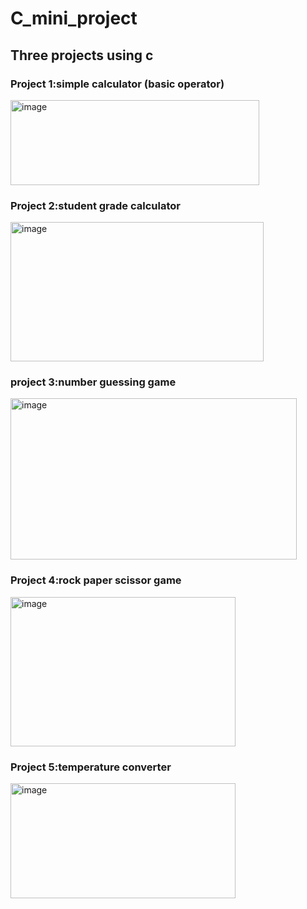 # C_mini_project

## Three projects using c

### Project 1:simple calculator (basic operator)
<img width="398" height="136" alt="image" src="https://github.com/user-attachments/assets/b1749b17-0a38-4980-a2a7-61ca8e08af0d" />

### Project 2:student grade calculator
<img width="405" height="223" alt="image" src="https://github.com/user-attachments/assets/6ba18351-36f4-4fa5-9b71-8b7ac543ab18" />

### project 3:number guessing game
<img width="458" height="258" alt="image" src="https://github.com/user-attachments/assets/0efd882e-854b-464e-a7cf-ef49c3e8af41" />

### Project 4:rock paper scissor game
<img width="360" height="239" alt="image" src="https://github.com/user-attachments/assets/55b936c2-9900-41d0-b18b-241eb0f199d9" />

### Project 5:temperature converter
<img width="360" height="184" alt="image" src="https://github.com/user-attachments/assets/771c6174-61e3-45aa-8a13-a4fde9073557" />

